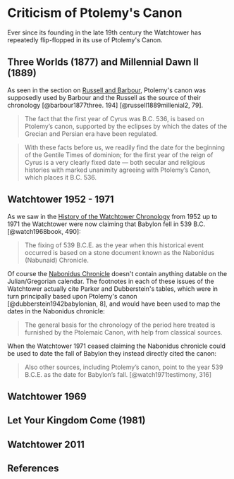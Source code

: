 # Criticism of Ptolemy's Canon

Ever since its founding in the late 19th century the Watchtower has repeatedly flip-flopped in its use of 
Ptolemy's Canon.

## Three Worlds (1877) and Millennial Dawn II (1889)

As seen in the section on [Russell and Barbour](../history/russell.md), Ptolemy's canon was supposedly used
by Barbour and the Russell as the source of their chronology [@barbour1877three. 194]  [@russell1889millenial2, 79].

> The fact that the first year of Cyrus was B.C. 536, is based on Ptolemy’s canon, supported by the eclipses by which 
  the dates of the Grecian and Persian era have been regulated.

> With these facts before us, we readily find the date for the beginning of the Gentile Times of dominion; for the first 
  year of the reign of Cyrus is a very clearly fixed date — both secular and religious histories with marked unanimity 
  agreeing with Ptolemy’s Canon, which places it B.C. 536.

## Watchtower 1952 - 1971

As we saw in the [History of the Watchtower Chronology](../history/README.md) from 1952 up to 1971 the Watchtower
were now claiming that Babylon fell in 539 B.C. [@watch1968book, 490]:

> The fixing of 539 B.C.E. as the year when this historical event occurred is based on a stone document known as the 
  Nabonidus (Nabunaid) Chronicle. 

Of course the [Nabonidus Chronicle](../../orthodox/chronicles/bm35382.md) doesn't contain anything datable
on the Julian/Gregorian calendar. The footnotes in each of these issues of the Watchtower actually cite
Parker and Dubberstein's tables, which were in turn principally based upon Ptolemy's canon 
[@dubberstein1942babylonian, 8], and would have been used to map the dates in the Nabonidus chronicle:

> The general basis for the chronology of the period here treated is furnished by the Ptolemaic Canon, with help from 
  classical sources.

When the Watchtower 1971 ceased claiming the Nabonidus chronicle could be used to date the fall of Babylon
they instead directly cited the canon:

> Also other sources, including Ptolemy’s canon, point to the year 539 B.C.E. as the date for Babylon’s fall. 
  [@watch1971testimony, 316]

## Watchtower 1969

## Let Your Kingdom Come (1981)

## Watchtower 2011

## References
